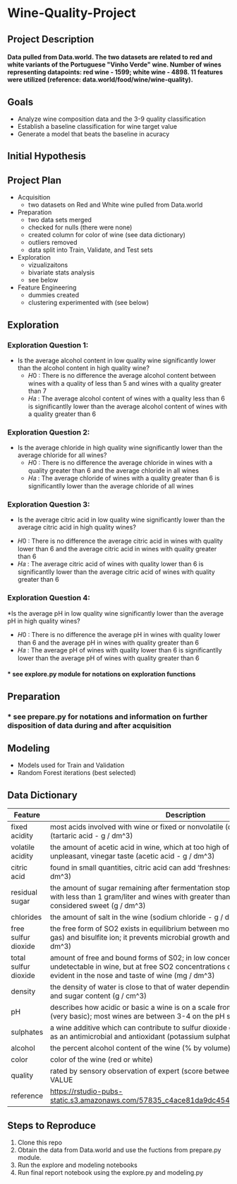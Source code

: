 # Wine-Quality-Project

## Project Description
#### Data pulled from Data.world. The two datasets are related to red and white variants of the Portuguese "Vinho Verde" wine. Number of wines representing datapoints: red wine - 1599; white wine - 4898. 11 features were utilized (reference: data.world/food/wine/wine-quality).

## Goals 
  * Analyze wine composition data and the 3-9 quality classification
  * Establish a baseline classification for wine target value
  * Generate a model that beats the baseline in acuracy

## Initial Hypothesis
###

## Project Plan
 * Acquisition
   * two datasets on Red and White wine pulled from Data.world
 * Preparation 
   * two data sets merged 
   * checked for nulls (there were none)
   * created column for color of wine (see data dictionary)
   * outliers removed
   * data split into Train, Validate, and Test sets
 * Exploration
   * vizualizaitons 
   * bivariate stats analysis
   * see below
* Feature Engineering
  * dummies created
  * clustering experimented with (see below)
##  Exploration
### Exploration Question 1:
* Is the average alcohol content in low quality wine significantly lower than the alcohol content in high quality wine?
  -  𝐻0
   : There is no difference the average alcohol content between wines with a quality of less than 5 and wines with a quality greater than 7
  -  𝐻𝑎
   : The average alcohol content of wines with a quality less than 6 is significantlly lower than the average alcohol content of wines with a quality greater than 6
### Exploration Question 2:
* Is the average chloride in high quality wine significantly lower than the average chloride for all wines?
  -  𝐻0
   : There is no difference the average chloride in wines with a quality greater than 6 and the average chloride in all wines
  -  𝐻𝑎
   : The average chloride of wines with a quality greater than 6 is significantlly lower than the average chloride of all wines
### Exploration Question 3:
* Is the average citric acid in low quality wine significantly lower than the average citric acid in high quality wines?
-  𝐻0
 : There is no difference the average citric acid in wines with quality lower than 6 and the average citric acid in wines with quality greater than 6
-  𝐻𝑎
 : The average citric acid of wines with quality lower than 6 is significantlly lower than the average citric acid of wines with quality greater than 6
 ### Exploration Question 4:
*Is the average pH in low quality wine significantly lower than the average pH in high quality wines?
-  𝐻0
 : There is no difference the average pH in wines with quality lower than 6 and the average pH in wines with quality greater than 6
-  𝐻𝑎
 : The average pH of wines with quality lower than 6 is significantlly lower than the average pH of wines with quality greater than 6
#### * see explore.py module for notations on exploration functions
## Preparation
### * see prepare.py for notations and information on further disposition of data during and after acquisition
## Modeling
  * Models used for Train and Validation
  * Random Forest iterations (best selected)


## Data Dictionary
| Feature | Description |
| ------ | ----|
| fixed acidity | most acids involved with wine or fixed or nonvolatile (do not evaporate readily) (tartaric acid - g / dm^3)   |
| volatile acidity | the amount of acetic acid in wine, which at too high of levels can lead to an unpleasant, vinegar taste (acetic acid - g / dm^3) |
| citric acid | found in small quantities, citric acid can add ‘freshness’ and flavor to wines (g / dm^3) |
 | residual sugar | the amount of sugar remaining after fermentation stops, it’s rare to find wines with less than 1 gram/liter and wines with greater than 45 grams/liter are considered sweet (g / dm^3) |
| chlorides | the amount of salt in the wine (sodium chloride - g / dm^3) |
| free sulfur dioxide | the free form of SO2 exists in equilibrium between molecular SO2 (as a dissolved gas) and bisulfite ion; it prevents microbial growth and the oxidation of wine (mg / dm^3) |
| total sulfur dioxide | amount of free and bound forms of S02; in low concentrations, SO2 is mostly undetectable in wine, but at free SO2 concentrations over 50 ppm, SO2 becomes evident in the nose and taste of wine (mg / dm^3) |
| density | the density of water is close to that of water depending on the percent alcohol and sugar content (g / cm^3) |
| pH | describes how acidic or basic a wine is on a scale from 0 (very acidic) to 14 (very basic); most wines are between 3-4 on the pH scale |
| sulphates | a wine additive which can contribute to sulfur dioxide gas (S02) levels, wich acts as an antimicrobial and antioxidant (potassium sulphate - g / dm3) |
| alcohol | the percent alcohol content of the wine (% by volume) |
| color | color of the wine (red or white) |
| quality | rated by sensory observation of expert (score between 0 and 10) TARGET VALUE |
|reference | https://rstudio-pubs-static.s3.amazonaws.com/57835_c4ace81da9dc45438ad0c286bcbb4224.html |


## Steps to Reproduce
1. Clone this repo
2. Obtain the data from Data.world and use the fuctions from prepare.py module.
3. Run the explore and modeling notebooks
4. Run final report notebook using the explore.py and modeling.py
